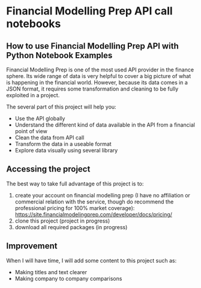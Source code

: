 # Financial Modelling Prep API call notebooks

## How to use Financial Modelling Prep API with Python Notebook Examples

Financial Modelling Prep is one of the most used API provider in the finance sphere. Its wide range of data is very helpful to cover a big picture of what is happening in the financial world. However, because its data comes in a JSON format, it requires some transformation and cleaning to be fully exploited in a project.

The several part of this project will help you:
* Use the API globally
* Understand the different kind of data available in the API from a financial point of view
* Clean the data from API call
* Transform the data in a useable format
* Explore data visually using several library

## Accessing the project

The best way to take full advantage of this project is to:
1. create your account on financial modelling prep (I have no affiliation or commercial relation with the service, though do recommend the professional pricing for 100% market coverage): https://site.financialmodelingprep.com/developer/docs/pricing/
2. clone this project (project in progress)
3. download all required packages (in progress)

## Improvement

When I will have time, I will add some content to this project such as:
* Making titles and text clearer
* Making company to company comparisons
